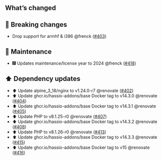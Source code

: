## What’s changed

## 🚨 Breaking changes

- Drop support for armhf & i386 @frenck ([#403](https://github.com/hassio-addons/addon-grocy/pull/403))

## 🧰 Maintenance

- 🎆 Updates maintenance/license year to 2024 @frenck ([#418](https://github.com/hassio-addons/addon-grocy/pull/418))

## ⬆️ Dependency updates

- ⬆️ Update alpine_3_18/nginx to v1.24.0-r7 @renovate ([#402](https://github.com/hassio-addons/addon-grocy/pull/402))
- ⬆️ Update ghcr.io/hassio-addons/base Docker tag to v14.3.0 @renovate ([#404](https://github.com/hassio-addons/addon-grocy/pull/404))
- ⬆️ Update ghcr.io/hassio-addons/base Docker tag to v14.3.1 @renovate ([#405](https://github.com/hassio-addons/addon-grocy/pull/405))
- ⬆️ Update PHP to v8.1.25-r0 @renovate ([#407](https://github.com/hassio-addons/addon-grocy/pull/407))
- ⬆️ Update ghcr.io/hassio-addons/base Docker tag to v14.3.2 @renovate ([#408](https://github.com/hassio-addons/addon-grocy/pull/408))
- ⬆️ Update PHP to v8.1.26-r0 @renovate ([#413](https://github.com/hassio-addons/addon-grocy/pull/413))
- ⬆️ Update ghcr.io/hassio-addons/base Docker tag to v14.3.3 @renovate ([#415](https://github.com/hassio-addons/addon-grocy/pull/415))
- ⬆️ Update ghcr.io/hassio-addons/base Docker tag to v15 @renovate ([#416](https://github.com/hassio-addons/addon-grocy/pull/416))
